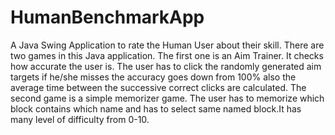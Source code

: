 # HumanBenchmarkApp
A Java Swing Application to rate the Human User about their skill. There are two games in this Java application. The first one is an Aim Trainer. It checks how accurate the user is. The user has to click the randomly generated aim targets if he/she misses the accuracy goes down from 100% also the average time between the successive correct clicks are calculated. The second game is a simple memorizer game. The user has to memorize which block contains which name and has to select same named block.It has many level of difficulty from 0-10.
